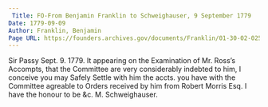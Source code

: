 ```yaml
---
 Title: FO-From Benjamin Franklin to Schweighauser, 9 September 1779
Date: 1779-09-09
Author: Franklin, Benjamin
Page URL: https://founders.archives.gov/documents/Franklin/01-30-02-0253
---
```


Sir
Passy Sept. 9. 1779.
It appearing on the Examination of Mr. Ross’s Accompts, that the Committee are very considerably indebted to him, I conceive you may Safely Settle with him the accts. you have with the Committee agreable to Orders received by him from Robert Morris Esq. I have the honour to be &c.
M. Schweighauser.

